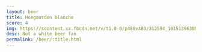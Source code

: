 ```yaml
---
layout: beer
title: Hoegaarden blanche
score: 4
img: https://scontent.xx.fbcdn.net/v/t1.0-0/p480x480/312594_10151396305888745_722386464_n.jpg?oh=924632c1025e48c69faed99c9dd4f2ca&oe=5908F05A
desc: Not a white beer fan
permalink: /beer/:title.html
---
```

